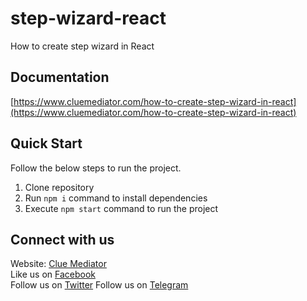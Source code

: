 # step-wizard-react
How to create step wizard in React

## Documentation

[https://www.cluemediator.com/how-to-create-step-wizard-in-react](https://www.cluemediator.com/how-to-create-step-wizard-in-react)

## Quick Start

Follow the below steps to run the project.

1. Clone repository
2. Run `npm i` command to install dependencies
3. Execute `npm start` command to run the project

## Connect with us

Website: [Clue Mediator](https://www.cluemediator.com)  
Like us on [Facebook](https://www.facebook.com/thecluemediator)  
Follow us on [Twitter](https://twitter.com/cluemediator)
Follow us on [Telegram](https://t.me/cluemediator)
